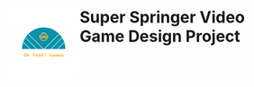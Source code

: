 <h1><img src="/Logo_files/logo_transparent.png" alt="drawing" width="128" height="128" style="float:left;"/> Super Springer 
Video Game Design Project
